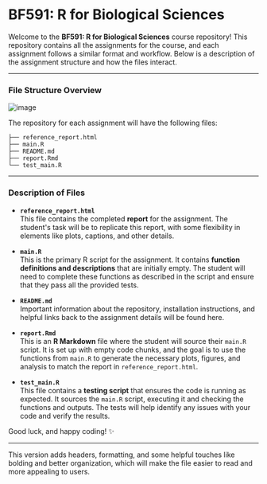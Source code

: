# **BF591: R for Biological Sciences**

Welcome to the **BF591: R for Biological Sciences** course repository! This repository contains all the assignments for the course, and each assignment follows a similar format and workflow. Below is a description of the assignment structure and how the files interact.

---

### **File Structure Overview**

![image](https://github.com/user-attachments/assets/65b6f4b9-c8c8-48af-9af0-634214fc05ba)

The repository for each assignment will have the following files:

```
├── reference_report.html
├── main.R
├── README.md
├── report.Rmd
└── test_main.R
```

---

### **Description of Files**

- **`reference_report.html`**  
  This file contains the completed **report** for the assignment. The student's task will be to replicate this report, with some flexibility in elements like plots, captions, and other details.

- **`main.R`**  
  This is the primary R script for the assignment. It contains **function definitions and descriptions** that are initially empty. The student will need to complete these functions as described in the script and ensure that they pass all the provided tests.

- **`README.md`**  
  Important information about the repository, installation instructions, and helpful links back to the assignment details will be found here.
  
- **`report.Rmd`**  
  This is an **R Markdown** file where the student will source their `main.R` script. It is set up with empty code chunks, and the goal is to use the functions from `main.R` to generate the necessary plots, figures, and analysis to match the report in `reference_report.html`.

- **`test_main.R`**  
  This file contains a **testing script** that ensures the code is running as expected. It sources the `main.R` script, executing it and checking the functions and outputs. The tests will help identify any issues with your code and verify the results.

Good luck, and happy coding! ✨

---

This version adds headers, formatting, and some helpful touches like bolding and better organization, which will make the file easier to read and more appealing to users.
